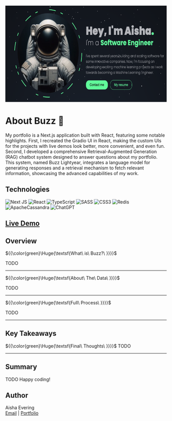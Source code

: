 <p align="center">
   <img src="https://github.com/AishaEvering/Portfolio_2/blob/main/header.png" height="300" width="600" alt="My Assistant Logo">
</p>

# About Buzz 🤖

My portfolio is a Next.js application built with React, featuring some notable highlights. First, I recreated the Gradio UI in React, making the custom UIs 
for the projects with live demos look better, more convenient, and even fun. Second, I developed a comprehensive Retrieval-Augmented Generation (RAG) chatbot 
system designed to answer questions about my portfolio. This system, named Buzz Lightyear, integrates a language model for generating responses and a retrieval 
mechanism to fetch relevant information, showcasing the advanced capabilities of my work.

## Technologies
![Next JS](https://img.shields.io/badge/Next-black?style=for-the-badge&logo=next.js&logoColor=white)
![React](https://img.shields.io/badge/react-%2320232a.svg?style=for-the-badge&logo=react&logoColor=%2361DAFB)
![TypeScript](https://img.shields.io/badge/typescript-%23007ACC.svg?style=for-the-badge&logo=typescript&logoColor=white)
![SASS](https://img.shields.io/badge/SASS-hotpink.svg?style=for-the-badge&logo=SASS&logoColor=white)
![CSS3](https://img.shields.io/badge/css3-%231572B6.svg?style=for-the-badge&logo=css3&logoColor=white)
![Redis](https://img.shields.io/badge/redis-%23DD0031.svg?style=for-the-badge&logo=redis&logoColor=white)
![ApacheCassandra](https://img.shields.io/badge/cassandra-%231287B1.svg?style=for-the-badge&logo=apache-cassandra&logoColor=white)
![ChatGPT](https://img.shields.io/badge/chatGPT-74aa9c?style=for-the-badge&logo=openai&logoColor=white)

## [Live Demo](https://aishaeportfolio.com/)

## Overview
${{\color{green}\Huge{\textsf{What\ is\ Buzz?\ \}}}}\$

TODO
***

${{\color{green}\Huge{\textsf{About\ The\ Data\ \}}}}\$

TODO
***

${{\color{green}\Huge{\textsf{Full\ Process\ \}}}}\$

TODO
***

## Key Takeaways
${{\color{green}\Huge{\textsf{Final\ Thoughts\ \}}}}\$
TODO

***


## Summary

TODO
 Happy coding!

## Author

Aisha Evering  
[Email](<shovon3000g@gmail.com>) | [Portfolio](https://aishaeportfolio.com/)


